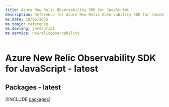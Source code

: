 ```yaml
---
title: Azure New Relic Observability SDK for JavaScript
description: Reference for Azure New Relic Observability SDK for JavaScript
ms.date: 10/06/2025
ms.topic: reference
ms.devlang: javascript
ms.service: newrelicobservability
---
```

# Azure New Relic Observability SDK for JavaScript - latest
## Packages - latest
[!INCLUDE [packages](new-relic-observability-index.md)]